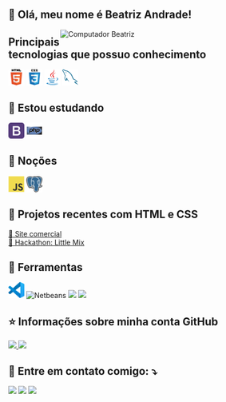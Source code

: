 ## 💜 Olá, meu nome é <strong> Beatriz Andrade!</strong>

<img src="https://raw.githubusercontent.com/MicaelliMedeiros/micaellimedeiros/master/image/computer-illustration.png" min-width="400px" max-width="400px" width="400px" align="right" alt="Computador Beatriz">


 ##  Principais tecnologias que possuo conhecimento
<div>
  <img height="32" src="https://raw.githubusercontent.com/github/explore/80688e429a7d4ef2fca1e82350fe8e3517d3494d/topics/html/html.png" alt="HTML5"/>
  <img height="32" src="https://raw.githubusercontent.com/github/explore/80688e429a7d4ef2fca1e82350fe8e3517d3494d/topics/css/css.png" alt="CSS"/>
  <img height="32" src="https://raw.githubusercontent.com/devicons/devicon/master/icons/java/java-original.svg"> 
  <img height="32" src="https://raw.githubusercontent.com/devicons/devicon/master/icons/mysql/mysql-original.svg"> 
  </div>
  
 ## 🚀 Estou estudando  
   <div>
   <img height="32" src="https://raw.githubusercontent.com/github/explore/80688e429a7d4ef2fca1e82350fe8e3517d3494d/topics/bootstrap/bootstrap.png">
   <img height="32" src="https://raw.githubusercontent.com/devicons/devicon/master/icons/php/php-original.svg">
 </div>
  
   ## 🚀 Noções
   <div>
     <img height="32" src="https://raw.githubusercontent.com/devicons/devicon/master/icons/javascript/javascript-original.svg"> 
     <img height="32" src="https://raw.githubusercontent.com/github/explore/80688e429a7d4ef2fca1e82350fe8e3517d3494d/topics/postgresql/postgresql.png"/>
 </div>
 

## 🚀 Projetos recentes com HTML e CSS
   <div>
    <a href="https://beatriz-andrade09.github.io/site-comercial/" target="_blank">💜 Site comercial </a>
    <br>
    <a href="https://beatriz-andrade09.github.io/Little-Mix/" target="_blank">💜 Hackathon: Little Mix</a> 
 </div>
 
 ## 🚀 Ferramentas
 
 <div>
    <img height="32" src="https://raw.githubusercontent.com/github/explore/80688e429a7d4ef2fca1e82350fe8e3517d3494d/topics/visual-studio-code/visual-studio-code.png" />
    <img height="32" src="https://netbeans.apache.org/images/apache-netbeans.svg?raw=true" alt="Netbeans" />
    <img height="32" src="https://github.com/caidevOficial/Resume/blob/main/media/icons/ubuntu/ubuntu-plain-wordmark.svg?raw=true" />
    <img height="32" src="https://www.vectorlogo.zone/logos/git-scm/git-scm-icon.svg" />
</div>
 
 ## ⭐ Informações sobre minha conta GitHub

<div>
  <a href="https://github.com/beatriz-andrade09">
  <img height="180em"  src="https://github-readme-stats.vercel.app/api/top-langs/?username=beatriz-andrade09&layout=compact&langs_count=7&theme=dracula"/>
  <img height="180em"  src="https://github-readme-stats.vercel.app/api?username=beatriz-andrade09&show_icons=true&theme=dracula&include_all_commits=true&count_private=true"/>
  </a>
</div>

  ## 💌 Entre em contato comigo: ⤵️

  <p >
  <a href="https://mail.google.com/mail/u/0/fs=1&tf=cm&source=mailto&to=Beatrizandrade1032@gmail.com"  target="_blank"  alt="Gmail">
  <img src="https://img.shields.io/badge/-Gmail-FF0000?style=flat-square&labelColor=FF0000&logo=gmail&logoColor=white" /></a>
 
  <a href="https://www.linkedin.com/in/beatriz-andrade-09478515b/" target="_blank" alt="Linkedin">
  <img src="https://img.shields.io/badge/-Linkedin-0e76a8?style=flat-square&logo=Linkedin&logoColor=white" /></a>

  <a href="https://api.whatsapp.com/send?phone=5579988788904" target="_blank" alt="WhatsApp">
  <img src="https://img.shields.io/badge/-WhatsApp-25d366?style=flat-square&labelColor=25d366&logo=whatsapp&logoColor=white"/></a>
</p>


